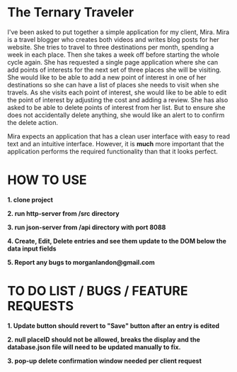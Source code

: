 <h1>The Ternary Traveler</h1>
<p>I've been asked to put together a simple application for my client, Mira. Mira is a travel blogger who creates both videos and writes blog posts for her website. She tries to travel to three destinations per month, spending a week in each place. Then she takes a week off before starting the whole cycle again. She has requested a single page application where she can add points of interests for the next set of three places she will be visiting. She would like to be able to add a new point of interest in one of her destinations so she can have a list of places she needs to visit when she travels. As she visits each point of interest, she would like to be able to edit the point of interest by adjusting the cost and adding a review. She has also asked to be able to delete points of interest from her list. But to ensure she does not accidentally delete anything, she would like an alert to to confirm the delete action.</p>
<p>Mira expects an application that has a clean user interface with easy to read text and an intuitive interface. However, it is <strong>much</strong> more important that the application performs the required functionality than that it looks perfect.</p>

<strong>
<h1>HOW TO USE</h1>
<p>1. clone project</p>
<p>2. run http-server from /src directory</p>
<p>3. run json-server from /api directory with port 8088</p>
<p>4. Create, Edit, Delete entries and see them update to the DOM below the data input fields</p>
<p>5. Report any bugs to morganlandon@gmail.com</p>

<h1>TO DO LIST / BUGS / FEATURE REQUESTS</h1>
<p>1. Update button should revert to "Save" button after an entry is edited</p>
<p>2. null placeID should not be allowed, breaks the display and the database.json file will need to be updated manually to fix.</p>
<p>3. pop-up delete confirmation window needed per client request</p>
</strong>